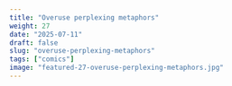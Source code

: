 ```yaml
---
title: "Overuse perplexing metaphors"
weight: 27
date: "2025-07-11"
draft: false
slug: "overuse-perplexing-metaphors"
tags: ["comics"]
image: "featured-27-overuse-perplexing-metaphors.jpg"
---
```

